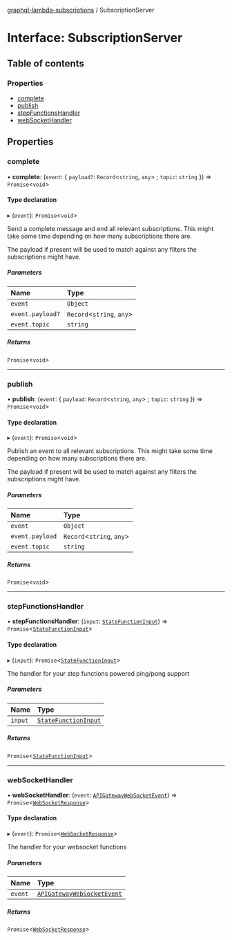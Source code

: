 [graphql-lambda-subscriptions](../README.md) / SubscriptionServer

# Interface: SubscriptionServer

## Table of contents

### Properties

- [complete](SubscriptionServer.md#complete)
- [publish](SubscriptionServer.md#publish)
- [stepFunctionsHandler](SubscriptionServer.md#stepfunctionshandler)
- [webSocketHandler](SubscriptionServer.md#websockethandler)

## Properties

### complete

• **complete**: (`event`: { `payload?`: `Record`<`string`, `any`\> ; `topic`: `string`  }) => `Promise`<`void`\>

#### Type declaration

▸ (`event`): `Promise`<`void`\>

Send a complete message and end all relevant subscriptions. This might take some time depending on how many subscriptions there are.

The payload if present will be used to match against any filters the subscriptions might have.

##### Parameters

| Name | Type |
| :------ | :------ |
| `event` | `Object` |
| `event.payload?` | `Record`<`string`, `any`\> |
| `event.topic` | `string` |

##### Returns

`Promise`<`void`\>

___

### publish

• **publish**: (`event`: { `payload`: `Record`<`string`, `any`\> ; `topic`: `string`  }) => `Promise`<`void`\>

#### Type declaration

▸ (`event`): `Promise`<`void`\>

Publish an event to all relevant subscriptions. This might take some time depending on how many subscriptions there are.

The payload if present will be used to match against any filters the subscriptions might have.

##### Parameters

| Name | Type |
| :------ | :------ |
| `event` | `Object` |
| `event.payload` | `Record`<`string`, `any`\> |
| `event.topic` | `string` |

##### Returns

`Promise`<`void`\>

___

### stepFunctionsHandler

• **stepFunctionsHandler**: (`input`: [`StateFunctionInput`](StateFunctionInput.md)) => `Promise`<[`StateFunctionInput`](StateFunctionInput.md)\>

#### Type declaration

▸ (`input`): `Promise`<[`StateFunctionInput`](StateFunctionInput.md)\>

The handler for your step functions powered ping/pong support

##### Parameters

| Name | Type |
| :------ | :------ |
| `input` | [`StateFunctionInput`](StateFunctionInput.md) |

##### Returns

`Promise`<[`StateFunctionInput`](StateFunctionInput.md)\>

___

### webSocketHandler

• **webSocketHandler**: (`event`: [`APIGatewayWebSocketEvent`](APIGatewayWebSocketEvent.md)) => `Promise`<[`WebSocketResponse`](../README.md#websocketresponse)\>

#### Type declaration

▸ (`event`): `Promise`<[`WebSocketResponse`](../README.md#websocketresponse)\>

The handler for your websocket functions

##### Parameters

| Name | Type |
| :------ | :------ |
| `event` | [`APIGatewayWebSocketEvent`](APIGatewayWebSocketEvent.md) |

##### Returns

`Promise`<[`WebSocketResponse`](../README.md#websocketresponse)\>

